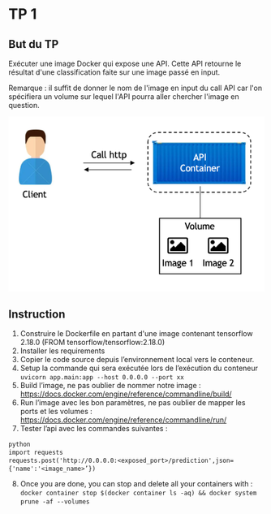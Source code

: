 # TP 1

## But du TP 

Exécuter une image Docker qui expose une API. Cette API retourne le résultat d'une classification faite sur une image passé en input.

Remarque : il suffit de donner le nom de l'image en input du call API car l'on spécifiera un volume sur lequel l'API pourra aller chercher l'image en question.

![Alt text](./assets/schema_tp1_docker.png?raw=true "schema TP1")


## Instruction
1. Construire le Dockerfile en partant d'une image contenant tensorflow 2.18.0 (FROM tensorflow/tensorflow:2.18.0)
2. Installer les requirements
3. Copier le code source depuis l’environnement local vers le conteneur.
4. Setup la commande qui sera exécutée lors de l’exécution du conteneur `uvicorn app.main:app --host 0.0.0.0 --port xx` 
5. Build l’image, ne pas oublier de nommer notre image : https://docs.docker.com/engine/reference/commandline/build/
6. Run l’image avec les bon paramètres, ne pas oublier de mapper les ports et les volumes : https://docs.docker.com/engine/reference/commandline/run/
7. Tester l’api avec les commandes suivantes :

```
python 
import requests
requests.post('http://0.0.0.0:<exposed_port>/prediction',json={'name':'<image_name>’})
```

8. Once you are done, you can stop and delete all your containers with : 
    `
    docker container stop $(docker container ls -aq) && docker system prune -af --volumes
    `
